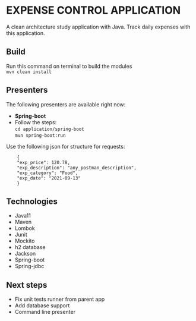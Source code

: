 # EXPENSE CONTROL APPLICATION

A clean architecture study application with Java. Track daily expenses with this application.

## Build
Run this command on terminal to build the modules\
```mvn clean install```

## Presenters
The following presenters are available right now:
* **Spring-boot**
* Follow the steps:\
```cd application/spring-boot```\
```mvn spring-boot:run```

Use the following json for structure for requests:
```
    {
    "exp_price": 120.78,
    "exp_description": "any_postman_description",
    "exp_category": "Food",
    "exp_date": "2021-09-13"
    }
  ```

## Technologies
* Java11
* Maven
* Lombok
* Junit
* Mockito
* h2 database
* Jackson
* Spring-boot
* Spring-jdbc

## Next steps
* Fix unit tests runner from parent app
* Add database support
* Command line presenter


